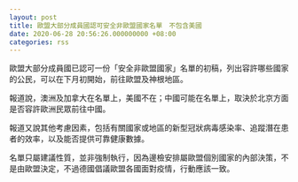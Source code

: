 ```yaml
---
layout: post
title: 歐盟大部分成員國認可安全非歐盟國家名單　不包含美國
date: 2020-06-28 20:56:26.000000000 +08:00
categories: rss
---
```


歐盟大部分成員國已認可一份「安全非歐盟國家」名單的初稿，列出容許哪些國家的公民，可以在下月初開始，前往歐盟及神根地區。

報道說，澳洲及加拿大在名單上，美國不在；中國可能在名單上，取決於北京方面是否容許歐洲民眾前往中國。

報道又說其他考慮因素，包括有關國家或地區的新型冠狀病毒感染率、追蹤潛在患者的效率，以及能否提供可靠健康數據。

名單只屬建議性質，並非強制執行，因為邊檢安排屬歐盟個別國家的內部決策，不是由歐盟決定，不過德國倡議歐盟各國面對疫情，行動應該一致。
